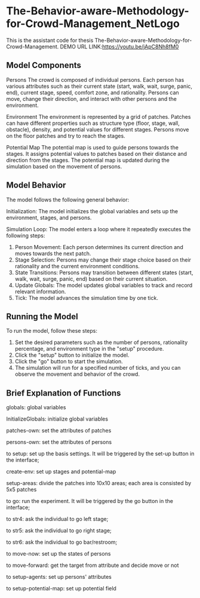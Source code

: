 # The-Behavior-aware-Methodology-for-Crowd-Management_NetLogo
This is the assistant code for thesis The-Behavior-aware-Methodology-for-Crowd-Management.
DEMO URL LINK:https://youtu.be/jApC8Nh8fM0

## Model Components
Persons
The crowd is composed of individual persons.
Each person has various attributes such as their current state (start, walk, wait, surge, panic, end), current stage, speed, comfort zone, and rationality.
Persons can move, change their direction, and interact with other persons and the environment.

Environment
The environment is represented by a grid of patches.
Patches can have different properties such as structure type (floor, stage, wall, obstacle), density, and potential values for different stages.
Persons move on the floor patches and try to reach the stages.

Potential Map
The potential map is used to guide persons towards the stages.
It assigns potential values to patches based on their distance and direction from the stages.
The potential map is updated during the simulation based on the movement of persons.

## Model Behavior
The model follows the following general behavior:

Initialization: The model initializes the global variables and sets up the environment, stages, and persons.

Simulation Loop: The model enters a loop where it repeatedly executes the following steps:
1. Person Movement: Each person determines its current direction and moves towards the next patch.
2. Stage Selection: Persons may change their stage choice based on their rationality and the current environment conditions.
3. State Transitions: Persons may transition between different states (start, walk, wait, surge, panic, end) based on their current situation.
4. Update Globals: The model updates global variables to track and record relevant information.
5. Tick: The model advances the simulation time by one tick.


## Running the Model
To run the model, follow these steps:

1. Set the desired parameters such as the number of persons, rationality percentage, and environment type in the "setup" procedure.
2. Click the "setup" button to initialize the model.
3. Click the "go" button to start the simulation.
4. The simulation will run for a specified number of ticks, and you can observe the movement and behavior of the crowd.


## Brief Explanation of Functions
globals:
global variables

InitializeGlobals:
initialize global variables

patches-own:
set the attributes of patches

persons-own:
set the attributes of persons

to setup:
set up the basis settings. It will be triggered by the set-up button in the interface;

create-env:
set up stages and potential-map

setup-areas:
divide the patches into 10x10 areas; each area is consisted by 5x5 patches

to go:
run the experiment. It will be triggered by the go button in the interface;

to str4:
ask the individual to go left stage;

to str5:
ask the individual to go right stage;

to str6:
ask the individual to go bar/restroom;

to move-now:
set up the states of persons

to move-forward:
get the target from attribute and decide move or not

to setup-agents:
set up persons' attributes

to setup-potential-map:
set up potential field
